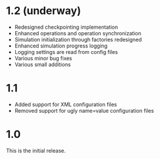 # 1.2 (underway)
- Redesigned checkpointing implementation
- Enhanced operations and operation synchronization 
- Simulation initialization through factories redesigned 
- Enhanced simulation progress logging
- Logging settings are read from config files
- Various minor bug fixes
- Various small additions

# 1.1
- Added support for XML configuration files
- Removed support for ugly name=value configuration files

# 1.0
This is the initial release.
